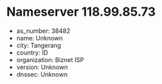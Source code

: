 # Nameserver 118.99.85.73

* as_number: 38482
* name: Unknown
* city: Tangerang
* country: ID
* organization: Biznet ISP
* version: Unknown
* dnssec: Unknown
